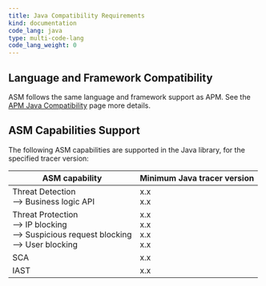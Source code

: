 ```yaml
---
title: Java Compatibility Requirements 
kind: documentation
code_lang: java
type: multi-code-lang
code_lang_weight: 0
---
```


## Language and Framework Compatibility

ASM follows the same language and framework support as APM. See the [APM Java Compatibility][1] page more details. 

## ASM Capabilities Support

The following ASM capabilities are supported in the Java library, for the specified tracer version:

| ASM capability                   | Minimum Java tracer version |
| -------------------------------- | ----------------------------|
| Threat Detection <br/> --> Business logic API  | x.x <br/>x.x   |
| Threat Protection <br/> --> IP blocking <br/> --> Suspicious request blocking <br> --> User blocking   | x.x<br/>x.x<br/>x.x<br/>x.x     |
| SCA   | x.x      |
| IAST    | x.x    |


[1]: /tracing/trace_collection/compatibility/java/
